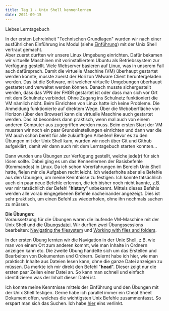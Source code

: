 ```yaml
---
title: Tag 1 - Unix Shell kennenlernen
date: 2021-09-15
---
```

Liebes Lerntagebuch

In der ersten Lehreinheit "Technischen Grundlagen" wurden wir nach einer ausführlichen Einführung ins Modul (siehe <a href="https://ckfhgr.github.io/bain-lerntagebuch/2021/09/15/einfuehrung.html">Einführung</a>)  mit der Unix Shell vertraut gemacht. <br>
Aber zuerst durften wir unsere Linux Umgebung einrichten. Dafür bekamen wir virtuelle Maschinen mit vorinstalliertem Ubuntu als Betriebssystem zur Verfügung gestellt. Viele Webserver basieren auf Linux, was in unserem Fall auch dafürsprach. Damit die virtuelle Maschine (VM) überhaupt gestartet werden konnte, musste zuerst der Horizon VMware Client heruntergeladen werden. Das ist die Software, mit welcher virtuelle Umgebungen überhaupt gestartet und verwaltet werden können. Danach musste sichergestellt werden, dass das VPN der FHGR gestartet ist oder dass man sich vor Ort mit dem Schulnetz verbindet. Ohne Zugang ins Schulnetz funktioniert die VM nämlich nicht. Beim Einrichten von Linux hatte ich keine Probleme. Die Anmeldung funktionierte auf direktem Wege. Über die Weboberfläche von Horizon (über den Browser) kann die virtuelle Maschine auch gestartet werden. Das ist besonders dann praktisch, wenn mal auch von einem anderen Computer aus zugegriffen werden muss. Beim ersten Start der VM mussten wir noch ein paar Grundeinstellungen einrichten und dann war die VM auch schon bereit für alle zukünftigen Arbeiten! Bevor es zu den Übungen mit der Unix Shell kam, wurden wir noch über Git und Github aufgeklärt, damit wir dann auch mit dem Lerntagebuch starten konnten…


Dann wurden uns Übungen zur Verfügung gestellt, welche jede(r) für sich lösen sollte. Dabei ging es um das Kennenlernen der Basisbefehle (Kommandos) in Linux. Da ich schon Vorerfahrungen im Bereich Unix Shell hatte, fielen mir die Aufgaben recht leicht. Ich wiederholte aber alle Befehle aus den Übungen, um meine Kenntnisse zu festigen. Ich konnte tatsächlich auch ein paar neue Befehle erlernen, die ich bisher noch nicht kannte, z.B. war mir tatsächlich der Befehl "**history**" unbekannt. Mittels dieses Befehls werden alle vorab eingegebenen Befehle nacheinander angezeigt. Dies ist sehr praktisch, um einen Befehl zu wiederholen, ohne ihn nochmals suchen zu müssen.

**Die Übungen:** <br>
Voraussetzung für die Übungen waren die laufende VM-Maschine mit der Unix Shell und die <a href="https://librarycarpentry.org/lc-shell/data/shell-lesson.zip">Übungsdatei</a>.
Wir durften zwei Übungssessions bearbeiten: <a href="https://librarycarpentry.org/lc-shell/02-navigating-the-filesystem/index.html">Navigating the filesystem</a> und <a href="https://librarycarpentry.org/lc-shell/03-working-with-files-and-folders/index.html">Working with files and folders</a>.

In der ersten Übung lernten wir die Navigation in der Unix Shell, z.B. wie man von einem Ort zum anderen kommt, wie man Inhalte in Ordnern anzeigen kann etc.
Die zweite Übung handelte sich um das Erstellen und Bearbeiten von Dokumenten und Ordnern. Gelernt habe ich hier, wie man praktisch Inhalte aus Dateien lesen kann, ohne die ganze Datei anzeigen zu müssen. Da merkte ich mir direkt den Befehl "**head**". Dieser zeigt nur die ersten paar Zeilen einer Datei an. So kann man schnell und einfach identifizieren was der Inhalt dieser Datei ist.


Ich konnte meine Kenntnisse mittels der Einführung und den Übungen mit der Unix Shell festigen. Gerne habe ich parallel immer ein Cheat Sheet Dokument offen, welches die wichtigsten Unix Befehle zusammenfasst. So erspart man sich das Suchen. Ich habe <a href="https://cheatography.com/davechild/cheat-sheets/linux-command-line/pdf">hier</a> eins verlinkt.
